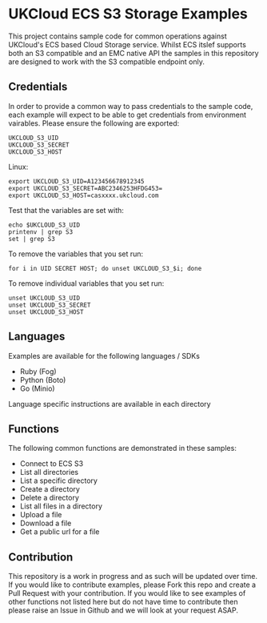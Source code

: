 # UKCloud ECS S3 Storage Examples

This project contains sample code for common operations against
UKCloud's ECS based Cloud Storage service. Whilst ECS itslef
supports both an S3 compatible and an EMC native API the samples in this
repository are designed to work with the S3 compatible endpoint only.

## Credentials
In order to provide a common way to pass credentials to the sample code,
each example will expect to be able to get credentials from environment
vairables. Please ensure the following are exported:

```
UKCLOUD_S3_UID
UKCLOUD_S3_SECRET
UKCLOUD_S3_HOST
```

Linux:
```
export UKCLOUD_S3_UID=A123456678912345
export UKCLOUD_S3_SECRET=ABC2346253HFDG453=
export UKCLOUD_S3_HOST=casxxxx.ukcloud.com
```

Test that the variables are set with:

```
echo $UKCLOUD_S3_UID
printenv | grep S3
set | grep S3
```

To remove the variables that you set run:

```
for i in UID SECRET HOST; do unset UKCLOUD_S3_$i; done
```

To remove individual variables that you set run:

```
unset UKCLOUD_S3_UID
unset UKCLOUD_S3_SECRET
unset UKCLOUD_S3_HOST
```


## Languages
Examples are available for the following languages / SDKs
- Ruby (Fog)
- Python (Boto)
- Go (Minio)

Language specific instructions are available in each directory

## Functions
The following common functions are demonstrated in these samples:

- Connect to ECS S3
- List all directories
- List a specific directory
- Create a directory
- Delete a directory
- List all files in a directory
- Upload a file
- Download a file
- Get a public url for a file

## Contribution
This repository is a work in progress and as such will be updated over
time. If you would like to contribute examples, please Fork this repo
and create a Pull Request with your contribution. 
If you would like to see examples of other functions not listed here but
do not have time to contribute then please raise an Issue in Github and
we will look at your request ASAP.
